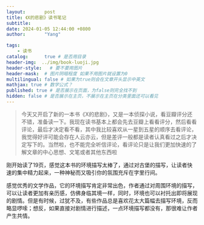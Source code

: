 ```yaml
---
layout:       post
title: 《X的悲剧》读书笔记
subtitle: 
date: 2024-01-05 12:44:00 +0800
author:       "Yang"

tags: 
    - 读书
catalog:      true # 是否用目录
header-img:  ../img/book-luoji.jpg
header-style:   # 要不要用图片
header-mask:  # 图片阴暗程度 如果不用图片就设置为0
multilingual: false # 如果为true则会在文章开头显示中英文
mathjax: true # 数学公式？
published: true # 是否展示在页面，为false则完全找不到
hidden: false # 是否展示在主页，不展示在主页在分类里面还可以看见
---
```

>今天又开启了新的一本书《X的悲剧》，又是一本侦探小说，看豆瓣评分还不错，准备读一下。我现在读书基本上都会先去豆瓣上看看评分，然后看看评论，最后才决定看不看，其中我比较喜欢从一星到五星的顺序去看评论，我觉得好评可能会存在人云亦云，但是差评一般都是读者认真看过之后才决定写下的。当然啦，也不能完全听信评论，看评论只是让我们更加快速的了解文章的中心思想、文笔或者其他东西啦

刚开始读了19页，感觉这本书的环境描写太棒了，通过对古堡的描写，让读者快速的集中精力起来，一种神秘而又吸引你的氛围充斥在字里行间。

感觉优秀的文学作品，它的环境描写肯定非常出色，作者通过对周围环境的描写，可以让读者更加有亲历感，仿佛身临其境一样，同时，环境也可以衬托出即将展现的剧情。但是有时候，过犹不及，有些作品总是喜欢花太大篇幅去描写环境，反而略显啰嗦；想反，如果直接对剧情进行描述，一点环境描写都没有，那很难让作者产生共情。
